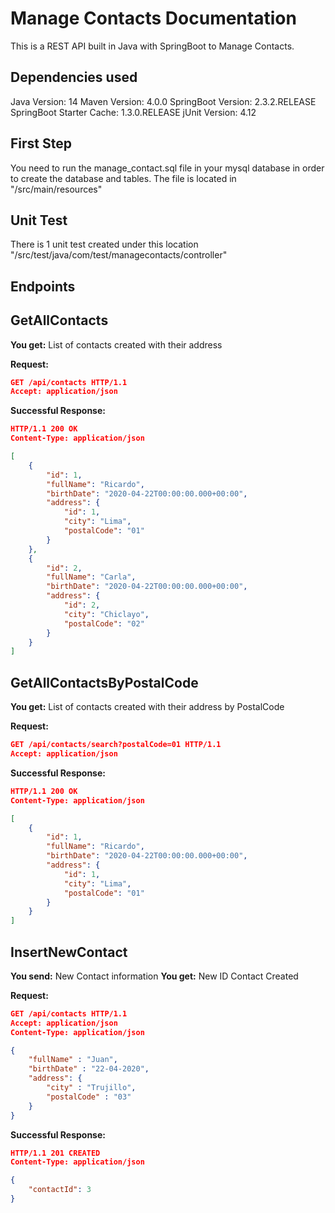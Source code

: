 # Manage Contacts Documentation
This is a REST API built in Java with SpringBoot to Manage Contacts.

## Dependencies used 
Java Version: 14
Maven Version: 4.0.0
SpringBoot Version: 2.3.2.RELEASE
SpringBoot Starter Cache: 1.3.0.RELEASE
jUnit Version: 4.12

## First Step
You need to run the manage_contact.sql file in your mysql database in order to create the database and tables.
The file is located in "/src/main/resources"

## Unit Test
There is 1 unit test created under this location "/src/test/java/com/test/managecontacts/controller"

## Endpoints
## GetAllContacts
**You get:** List of contacts created with their address

**Request:**
```json
GET /api/contacts HTTP/1.1
Accept: application/json
```
**Successful Response:**
```json
HTTP/1.1 200 OK
Content-Type: application/json

[
    {
        "id": 1,
        "fullName": "Ricardo",
        "birthDate": "2020-04-22T00:00:00.000+00:00",
        "address": {
            "id": 1,
            "city": "Lima",
            "postalCode": "01"
        }
    },
    {
        "id": 2,
        "fullName": "Carla",
        "birthDate": "2020-04-22T00:00:00.000+00:00",
        "address": {
            "id": 2,
            "city": "Chiclayo",
            "postalCode": "02"
        }
    }
]
```

## GetAllContactsByPostalCode
**You get:** List of contacts created with their address by PostalCode

**Request:**
```json
GET /api/contacts/search?postalCode=01 HTTP/1.1
Accept: application/json
```
**Successful Response:**
```json
HTTP/1.1 200 OK
Content-Type: application/json

[
    {
        "id": 1,
        "fullName": "Ricardo",
        "birthDate": "2020-04-22T00:00:00.000+00:00",
        "address": {
            "id": 1,
            "city": "Lima",
            "postalCode": "01"
        }
    }
]
```


## InsertNewContact
**You send:** New Contact information
**You get:** New ID Contact Created

**Request:**
```json
GET /api/contacts HTTP/1.1
Accept: application/json
Content-Type: application/json

{
    "fullName" : "Juan",
    "birthDate" : "22-04-2020",
    "address": {
        "city" : "Trujillo",
        "postalCode" : "03"
    }
}
```
**Successful Response:**
```json
HTTP/1.1 201 CREATED
Content-Type: application/json

{
    "contactId": 3
}
```
